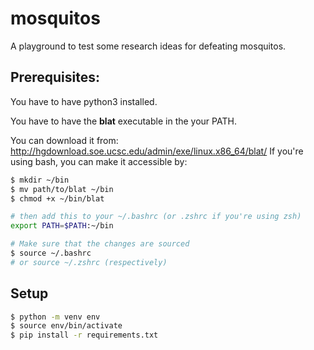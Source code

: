 # mosquitos
A playground to test some research ideas for defeating mosquitos.


## Prerequisites:
You have to have python3 installed.

You have to have the **blat** executable in the your PATH.

You can download it from: http://hgdownload.soe.ucsc.edu/admin/exe/linux.x86_64/blat/
If you're using bash, you can make it accessible by: 
```bash
$ mkdir ~/bin
$ mv path/to/blat ~/bin
$ chmod +x ~/bin/blat

# then add this to your ~/.bashrc (or .zshrc if you're using zsh)
export PATH=$PATH:~/bin

# Make sure that the changes are sourced
$ source ~/.bashrc
# or source ~/.zshrc (respectively)
```

## Setup

```bash
$ python -m venv env
$ source env/bin/activate
$ pip install -r requirements.txt
```